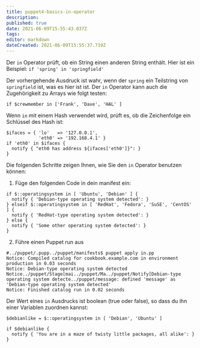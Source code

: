 ```yaml
---
title: puppet4-basics-in-operator
description: 
published: true
date: 2021-06-09T15:55:43.037Z
tags: 
editor: markdown
dateCreated: 2021-06-09T15:55:37.719Z
---
```


Der `in` Operator prüft, ob ein String einen anderen String enthält. Hier ist ein Beispiel:
`if 'spring' in 'springfield'`

Der vorhergehende Ausdruck ist wahr, wenn der `spring` ein Teilstring von `springfield` ist, was es hier ist ist. 
Der `in` Operator kann auch die Zugehörigkeit zu Arrays wie folgt testen:

`if $crewmember in ['Frank', 'Dave', 'HAL' ]`

Wenn `in` mit einem Hash verwendet wird, prüft es, ob die Zeichenfolge ein Schlüssel des Hash ist:

```
$ifaces = { 'lo'   => '127.0.0.1', 
            'eth0' => '192.168.4.1' }
if 'eth0' in $ifaces {
  notify { "eth0 has address ${ifaces['eth0']}": }
}
```

Die folgenden Schritte zeigen Ihnen, wie Sie den `in` Operator benutzen können:

1. Füge den folgenden Code in dein manifest ein:
```
if $::operatingsystem in [ 'Ubuntu', 'Debian' ] {
  notify { 'Debian-type operating system detected': }
} elseif $::operatingsystem in [ 'RedHat', 'Fedora', 'SuSE', 'CentOS' ] {
  notify { 'RedHat-type operating system detected': }
} else {
  notify { 'Some other operating system detected': }
}
```

2. Führe einen Puppet run aus 
```
#../puppet/.pupp../puppet/manifests$ puppet apply in.pp
Notice: Compiled catalog for cookbook.example.com in environment production in 0.03 seconds
Notice: Debian-type operating system detected
Notice../puppet/Stage[mai../puppet/Ma../puppet/Notify[Debian-type operating system detecte../puppet/message: defined 'message' as 'Debian-type operating system detected'
Notice: Finished catalog run in 0.02 seconds
```

Der Wert eines `in` Ausdrucks ist boolean (true oder false), so dass du ihn einer Variablen zuordnen kannst:
```
$debianlike = $::operatingsystem in [ 'Debian', 'Ubuntu' ]

if $debianlike {
  notify { 'You are in a maze of twisty little packages, all alike': }
}
```